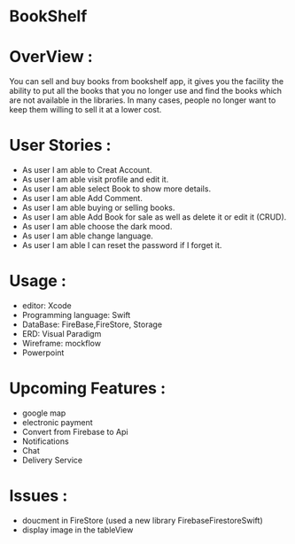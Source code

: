 # BookShelf
# OverView :
You can sell and buy books from bookshelf app, it gives you the facility the ability to put all the books that you no longer use and find the books which are not available in the libraries.  In many cases, people no longer want to keep them willing to sell it at a lower cost. 
# User Stories :
- As user I am able to Creat Account.
- As user I am able visit profile and edit it.
- As user I am able select Book to show more details.
- As user I am able Add Comment.
- As user I am able buying or selling books.
- As user I am able Add Book for sale as well as delete it or edit it (CRUD).
- As user I am able choose the dark mood.
- As user I am able change language.
- As user I am able I can reset the password if I forget it.
# Usage :
- editor: Xcode 
- Programming language: Swift
- DataBase: FireBase,FireStore, Storage
- ERD: Visual Paradigm
- Wireframe: mockflow
- Powerpoint
# Upcoming Features :
- google map
- electronic payment
- Convert from Firebase to Api
- Notifications
- Chat
- Delivery Service
# Issues :
- doucment in FireStore (used a new library FirebaseFirestoreSwift)
- display image in the tableView



